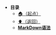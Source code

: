 * **目录**
  * [🏠（起点）](/study/README)
  * [⬆️（返回）](/study/Java/README)
  * [**MarkDown语法**](/study/Java/00-MarkDown/MarkDown语法)